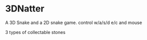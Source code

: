 # 3DNatter
A 3D Snake
and a 2D snake game.
control w/a/s/d e/c and mouse

3 types of collectable stones
